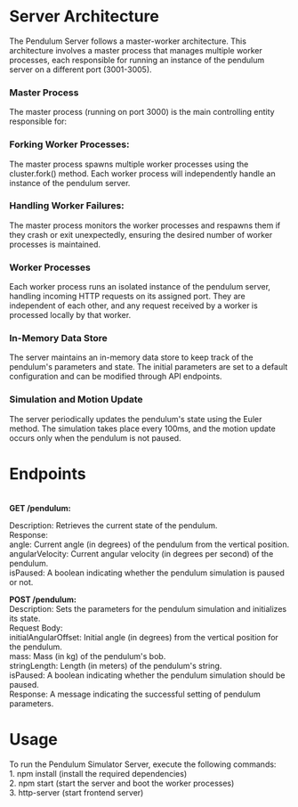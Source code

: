 <h1>Server Architecture</h1>
The Pendulum Server follows a master-worker architecture. This architecture involves a master process that manages multiple worker processes, each responsible for running an instance of the pendulum server on a different port (3001-3005).
<br>
<h3>Master Process</h3>
The master process (running on port 3000) is the main controlling entity responsible for:

<h3>Forking Worker Processes:</h3> The master process spawns multiple worker processes using the cluster.fork() method. Each worker process will independently handle an instance of the pendulum server.

<h3>Handling Worker Failures:</h3> The master process monitors the worker processes and respawns them if they crash or exit unexpectedly, ensuring the desired number of worker processes is maintained.

<h3>Worker Processes</h3>
Each worker process runs an isolated instance of the pendulum server, handling incoming HTTP requests on its assigned port. They are independent of each other, and any request received by a worker is processed locally by that worker.

<h3>In-Memory Data Store</h3>
The server maintains an in-memory data store to keep track of the pendulum's parameters and state. The initial parameters are set to a default configuration and can be modified through API endpoints.

<h3>Simulation and Motion Update</h3>
The server periodically updates the pendulum's state using the Euler method. The simulation takes place every 100ms, and the motion update occurs only when the pendulum is not paused.

<h1>Endpoints</h1>
<br>
<strong>GET /pendulum:</strong>

Description: Retrieves the current state of the pendulum.<br>
Response:<br>
angle: Current angle (in degrees) of the pendulum from the vertical position.<br>
angularVelocity: Current angular velocity (in degrees per second) of the pendulum.<br>
isPaused: A boolean indicating whether the pendulum simulation is paused or not.<br>

<strong>POST /pendulum:</strong> 
<br>
Description: Sets the parameters for the pendulum simulation and initializes its state.<br>
Request Body:<br>
initialAngularOffset: Initial angle (in degrees) from the vertical position for the pendulum.<br>
mass: Mass (in kg) of the pendulum's bob.<br>
stringLength: Length (in meters) of the pendulum's string.<br>
isPaused: A boolean indicating whether the pendulum simulation should be paused.<br>
Response: A message indicating the successful setting of pendulum parameters.

<h1>Usage</h1>
To run the Pendulum Simulator Server, execute the following commands:<br>
1. npm install (install the required dependencies)<br>
2. npm start (start the server and boot the worker processes)<br>
3. http-server (start frontend server)